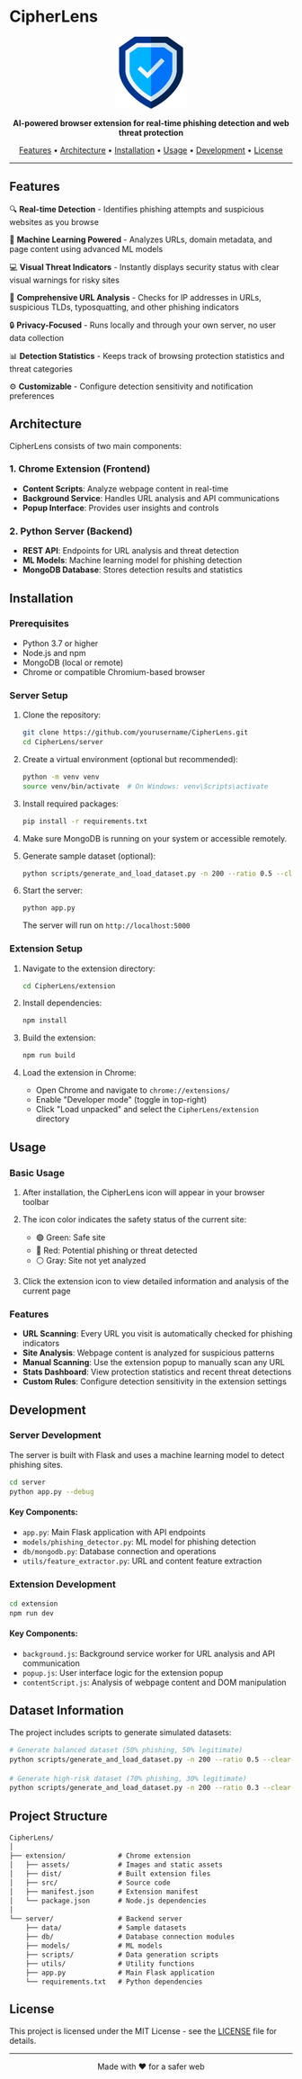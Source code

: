 # CipherLens

<p align="center">
  <img src="extension/assets/icon128.png" alt="CipherLens Logo" width="128" height="128">
</p>

<p align="center">
  <strong>AI-powered browser extension for real-time phishing detection and web threat protection</strong>
</p>

<p align="center">
  <a href="#features">Features</a> •
  <a href="#architecture">Architecture</a> •
  <a href="#installation">Installation</a> •
  <a href="#usage">Usage</a> •
  <a href="#development">Development</a> •
  <a href="#license">License</a>
</p>

---

## Features

🔍 **Real-time Detection** - Identifies phishing attempts and suspicious websites as you browse

🧠 **Machine Learning Powered** - Analyzes URLs, domain metadata, and page content using advanced ML models

💻 **Visual Threat Indicators** - Instantly displays security status with clear visual warnings for risky sites

🔗 **Comprehensive URL Analysis** - Checks for IP addresses in URLs, suspicious TLDs, typosquatting, and other phishing indicators

🔒 **Privacy-Focused** - Runs locally and through your own server, no user data collection

📊 **Detection Statistics** - Keeps track of browsing protection statistics and threat categories

⚙️ **Customizable** - Configure detection sensitivity and notification preferences

## Architecture

CipherLens consists of two main components:

### 1. Chrome Extension (Frontend)
- **Content Scripts**: Analyze webpage content in real-time
- **Background Service**: Handles URL analysis and API communications
- **Popup Interface**: Provides user insights and controls

### 2. Python Server (Backend)
- **REST API**: Endpoints for URL analysis and threat detection
- **ML Models**: Machine learning model for phishing detection
- **MongoDB Database**: Stores detection results and statistics

## Installation

### Prerequisites
- Python 3.7 or higher
- Node.js and npm
- MongoDB (local or remote)
- Chrome or compatible Chromium-based browser

### Server Setup

1. Clone the repository:
   ```bash
   git clone https://github.com/yourusername/CipherLens.git
   cd CipherLens/server
   ```

2. Create a virtual environment (optional but recommended):
   ```bash
   python -m venv venv
   source venv/bin/activate  # On Windows: venv\Scripts\activate
   ```

3. Install required packages:
   ```bash
   pip install -r requirements.txt
   ```

4. Make sure MongoDB is running on your system or accessible remotely.

5. Generate sample dataset (optional):
   ```bash
   python scripts/generate_and_load_dataset.py -n 200 --ratio 0.5 --clear-collection
   ```

6. Start the server:
   ```bash
   python app.py
   ```
   The server will run on `http://localhost:5000`

### Extension Setup

1. Navigate to the extension directory:
   ```bash
   cd CipherLens/extension
   ```

2. Install dependencies:
   ```bash
   npm install
   ```

3. Build the extension:
   ```bash
   npm run build
   ```

4. Load the extension in Chrome:
   - Open Chrome and navigate to `chrome://extensions/`
   - Enable "Developer mode" (toggle in top-right)
   - Click "Load unpacked" and select the `CipherLens/extension` directory

## Usage

### Basic Usage
1. After installation, the CipherLens icon will appear in your browser toolbar
2. The icon color indicates the safety status of the current site:
   - 🟢 Green: Safe site
   - 🔴 Red: Potential phishing or threat detected
   - ⚪ Gray: Site not yet analyzed

3. Click the extension icon to view detailed information and analysis of the current page

### Features
- **URL Scanning**: Every URL you visit is automatically checked for phishing indicators
- **Site Analysis**: Webpage content is analyzed for suspicious patterns
- **Manual Scanning**: Use the extension popup to manually scan any URL
- **Stats Dashboard**: View protection statistics and recent threat detections
- **Custom Rules**: Configure detection sensitivity in the extension settings

## Development

### Server Development

The server is built with Flask and uses a machine learning model to detect phishing sites.

```bash
cd server
python app.py --debug
```

#### Key Components:
- `app.py`: Main Flask application with API endpoints
- `models/phishing_detector.py`: ML model for phishing detection
- `db/mongodb.py`: Database connection and operations
- `utils/feature_extractor.py`: URL and content feature extraction

### Extension Development

```bash
cd extension
npm run dev
```

#### Key Components:
- `background.js`: Background service worker for URL analysis and API communication
- `popup.js`: User interface logic for the extension popup
- `contentScript.js`: Analysis of webpage content and DOM manipulation

## Dataset Information

The project includes scripts to generate simulated datasets:

```bash
# Generate balanced dataset (50% phishing, 50% legitimate)
python scripts/generate_and_load_dataset.py -n 200 --ratio 0.5 --clear-collection

# Generate high-risk dataset (70% phishing, 30% legitimate)
python scripts/generate_and_load_dataset.py -n 200 --ratio 0.3 --clear-collection
```

## Project Structure

```
CipherLens/
│
├── extension/             # Chrome extension
│   ├── assets/            # Images and static assets
│   ├── dist/              # Built extension files
│   ├── src/               # Source code
│   ├── manifest.json      # Extension manifest
│   └── package.json       # Node.js dependencies
│
└── server/                # Backend server
    ├── data/              # Sample datasets
    ├── db/                # Database connection modules
    ├── models/            # ML models
    ├── scripts/           # Data generation scripts
    ├── utils/             # Utility functions
    ├── app.py             # Main Flask application
    └── requirements.txt   # Python dependencies
```

## License

This project is licensed under the MIT License - see the [LICENSE](LICENSE) file for details.

---

<p align="center">
  Made with ❤️ for a safer web
</p> 